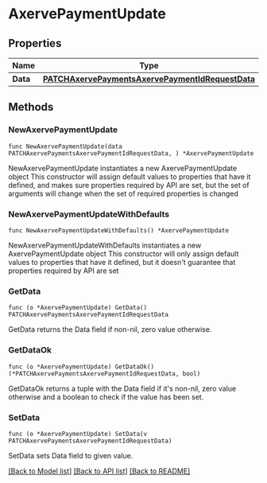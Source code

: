 # AxervePaymentUpdate

## Properties

Name | Type | Description | Notes
------------ | ------------- | ------------- | -------------
**Data** | [**PATCHAxervePaymentsAxervePaymentIdRequestData**](PATCHAxervePaymentsAxervePaymentIdRequestData.md) |  | 

## Methods

### NewAxervePaymentUpdate

`func NewAxervePaymentUpdate(data PATCHAxervePaymentsAxervePaymentIdRequestData, ) *AxervePaymentUpdate`

NewAxervePaymentUpdate instantiates a new AxervePaymentUpdate object
This constructor will assign default values to properties that have it defined,
and makes sure properties required by API are set, but the set of arguments
will change when the set of required properties is changed

### NewAxervePaymentUpdateWithDefaults

`func NewAxervePaymentUpdateWithDefaults() *AxervePaymentUpdate`

NewAxervePaymentUpdateWithDefaults instantiates a new AxervePaymentUpdate object
This constructor will only assign default values to properties that have it defined,
but it doesn't guarantee that properties required by API are set

### GetData

`func (o *AxervePaymentUpdate) GetData() PATCHAxervePaymentsAxervePaymentIdRequestData`

GetData returns the Data field if non-nil, zero value otherwise.

### GetDataOk

`func (o *AxervePaymentUpdate) GetDataOk() (*PATCHAxervePaymentsAxervePaymentIdRequestData, bool)`

GetDataOk returns a tuple with the Data field if it's non-nil, zero value otherwise
and a boolean to check if the value has been set.

### SetData

`func (o *AxervePaymentUpdate) SetData(v PATCHAxervePaymentsAxervePaymentIdRequestData)`

SetData sets Data field to given value.



[[Back to Model list]](../README.md#documentation-for-models) [[Back to API list]](../README.md#documentation-for-api-endpoints) [[Back to README]](../README.md)


